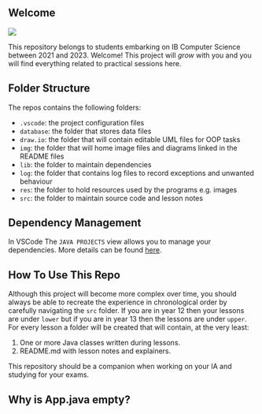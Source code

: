## Welcome

<img src="https://raw.githubusercontent.com/erikacamilleri/secib-java-course/main/img/welcome_java_heart_vscode.PNG"/>

This repository belongs to students embarking on IB Computer Science between 2021 and 2023. Welcome! This project will *grow* with you and you will find everything related to practical sessions here.

## Folder Structure

The repos contains the following folders:

- `.vscode`: the project configuration files
- `database`: the folder that stores data files
- `draw.io`: the folder that will contain editable UML files for OOP tasks
- `img`: the folder that will home image files and diagrams linked in the README files
- `lib`: the folder to maintain dependencies
- `log`: the folder that contains log files to record exceptions and unwanted behaviour
- `res`: the folder to hold resources used by the programs e.g. images
- `src`: the folder to maintain source code and lesson notes

## Dependency Management

In VSCode The `JAVA PROJECTS` view allows you to manage your dependencies. More details can be found [here](https://github.com/microsoft/vscode-java-dependency#manage-dependencies).

## How To Use This Repo

Although this project will become more complex over time, you should always be able to recreate the experience in chronological order by carefully navigating the `src` folder. If you are in year 12 then your lessons are under `lower` but if you are in year 13 then the lessons are under `upper`. For every lesson a folder will be created that will contain, at the very least:

1. One or more Java classes written during lessons.
2. README.md with lesson notes and explainers.

This repository should be a companion when working on your IA and studying for your exams.

## Why is App.java empty?